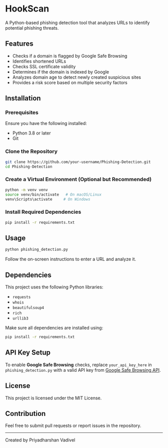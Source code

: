 # HookScan

A Python-based phishing detection tool that analyzes URLs to identify potential phishing threats.

## Features
- Checks if a domain is flagged by Google Safe Browsing
- Identifies shortened URLs
- Checks SSL certificate validity
- Determines if the domain is indexed by Google
- Analyzes domain age to detect newly created suspicious sites
- Provides a risk score based on multiple security factors

## Installation

### Prerequisites
Ensure you have the following installed:
- Python 3.8 or later
- Git

### Clone the Repository
```bash
git clone https://github.com/your-username/Phishing-Detection.git
cd Phishing-Detection
```

### Create a Virtual Environment (Optional but Recommended)
```bash
python -m venv venv
source venv/bin/activate   # On macOS/Linux
venv\Scripts\activate     # On Windows
```

### Install Required Dependencies
```bash
pip install -r requirements.txt
```

## Usage
```bash
python phishing_detection.py
```
Follow the on-screen instructions to enter a URL and analyze it.

## Dependencies
This project uses the following Python libraries:
- `requests`
- `whois`
- `beautifulsoup4`
- `rich`
- `urllib3`

Make sure all dependencies are installed using:
```bash
pip install -r requirements.txt
```

## API Key Setup
To enable **Google Safe Browsing** checks, replace `your_api_key_here` in `phishing_detection.py` with a valid API key from [Google Safe Browsing API](https://developers.google.com/safe-browsing/v4/get-started).

## License
This project is licensed under the MIT License.

## Contribution
Feel free to submit pull requests or report issues in the repository.

---
Created by Priyadharshan Vadivel
